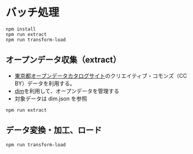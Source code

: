 # バッチ処理

```
npm install
npm run extract
npm run transform-load

```

## オープンデータ収集（extract）
- [東京都オープンデータカタログサイト](https://portal.data.metro.tokyo.lg.jp/)のクリエイティブ・コモンズ（CC BY）データを利用する。
- [dim](https://github.com/ryo-ma/dim)を利用して、オープンデータを管理する
- 対象データは dim.json を参照

`npm run extract`

## データ変換・加工、ロード

`npm run transform-load`
